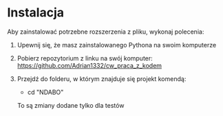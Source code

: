 # Instalacja

Aby zainstalować potrzebne rozszerzenia z pliku, wykonaj polecenia:

1. Upewnij się, że masz zainstalowanego Pythona na swoim komputerze
2. Pobierz repozytorium z linku na swój komputer:
    https://github.com/Adrian1332/cw_praca_z_kodem

3. Przejdź do folderu, w którym znajduje się projekt komendą:
    - cd "NDABO"

    To są zmiany dodane tylko dla testów
